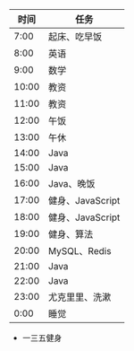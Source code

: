 | 时间  | 任务             |
| ----- | ---------------- |
| 7:00  | 起床、吃早饭     |
| 8:00  | 英语             |
| 9:00  | 数学             |
| 10:00 | 教资             |
| 11:00 | 教资             |
| 12:00 | 午饭             |
| 13:00 | 午休             |
| 14:00 | Java             |
| 15:00 | Java             |
| 16:00 | Java、晚饭       |
| 17:00 | 健身、JavaScript |
| 18:00 | 健身、JavaScript |
| 19:00 | 健身、算法       |
| 20:00 | MySQL、Redis     |
| 21:00 | Java             |
| 22:00 | Java             |
| 23:00 | 尤克里里、洗漱   |
| 0:00  | 睡觉             |

* 一三五健身